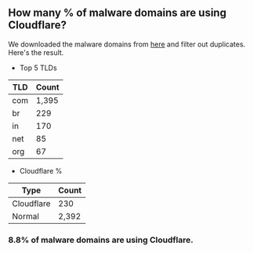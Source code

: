 ## How many % of malware domains are using Cloudflare?


We downloaded the malware domains from [here](https://urlhaus.abuse.ch) and filter out duplicates.
Here's the result.


[//]: # (start replacement)


- Top 5 TLDs

| TLD | Count |
| --- | --- |
| com | 1,395 |
| br | 229 |
| in | 170 |
| net | 85 |
| org | 67 |


- Cloudflare %

| Type | Count |
| --- | --- |
| Cloudflare | 230 |
| Normal | 2,392 |


### 8.8% of malware domains are using Cloudflare.